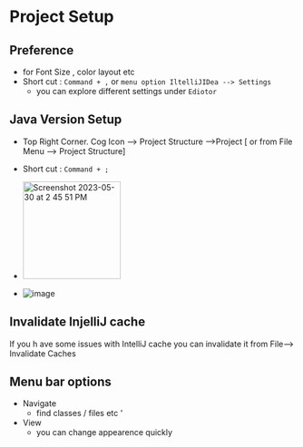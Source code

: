 # Project Setup 

## Preference 
- for Font Size , color layout etc 
- Short cut : `Command + ,` or `menu option IltelliJIDea --> Settings`
  - you can explore different settings under `Ediotor`  

## Java Version Setup 
- Top Right Corner. Cog Icon --> Project Structure -->Project [ or from File Menu --> Project Structure]
- Short cut : `Command + ;`

- <img width="172" alt="Screenshot 2023-05-30 at 2 45 51 PM" src="https://github.com/atanumallik1/IntelliJ/assets/8110582/45785521-a3b0-424d-b619-9aa7f85b55fc">
- ![image](https://github.com/atanumallik1/IntelliJ/assets/8110582/b5c5445d-4c43-4695-93f5-2c10563b9fb8)

## Invalidate InjelliJ cache
If you h ave some issues with IntelliJ cache you can invalidate it from File--> Invalidate Caches 

## Menu bar options 
- Navigate 
  - find classes / files etc   '
- View 
  - you can change appearence quickly    

